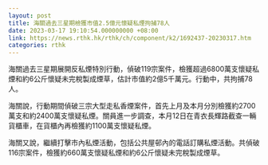 ```yaml
---
layout: post
title: 海關過去三星期檢獲市值2.5億元懷疑私煙拘捕78人
date: 2023-03-17 19:10:54.000000000 +08:00
link: https://news.rthk.hk/rthk/ch/component/k2/1692437-20230317.htm
categories: rthk
---
```


海關過去三星期展開反私煙特別行動，偵破119宗案件，檢獲超過6800萬支懷疑私煙和約6公斤懷疑未完稅製成煙草，估計市值約2億5千萬元。行動中，共拘捕78人。

海關說，行動期間偵破三宗大型走私香煙案件，首先上月及本月分別檢獲約2700萬支和約2400萬支懷疑私煙。關員進一步調查，本月12日在青衣長輝路截查一輛貨櫃車，在貨櫃內再檢獲約1100萬支懷疑私煙。

海關又說，繼續打擊市內私煙活動，包括公共屋邨內的電話訂購私煙活動。共偵破116宗案件，檢獲約660萬支懷疑私煙和約6公斤懷疑未完稅製成煙草。

